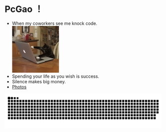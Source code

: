#  PcGao ！

* When my coworkers see me knock code.  
  <img src="https://github.com/Dream-gpc/Dream-gpc/blob/main/niko.gif" width="150px">  
* Spending your life as you wish is success.  
* Silence makes big money.    
* [Photos](https://github.com/Dream-gpc/Dream-gpc/blob/main/memory.jpg)  

![](https://raw.githubusercontent.com/Dream-gpc/Dream-gpc/main/assets/github-contribution-grid-snake.svg)

<!---
Dream-gpc/Dream-gpc is a ✨ special ✨ repository because its `README.md` (this file) appears on your GitHub profile.
You can click the Preview link to take a look at your changes.
--->
